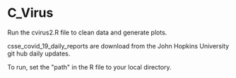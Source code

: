 # C_Virus

Run the cvirus2.R file to clean data and generate plots.

csse_covid_19_daily_reports are download from the John Hopkins University git hub daily updates.

To run, set the "path" in the R file to your local directory.
